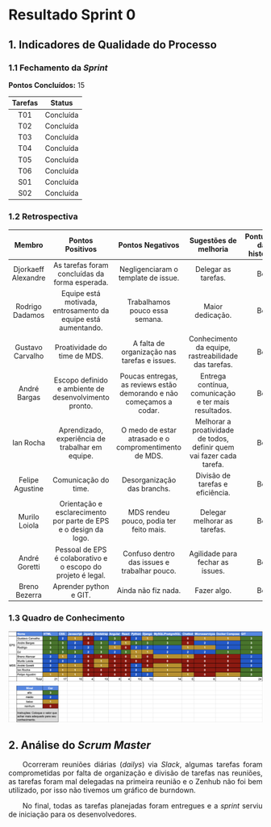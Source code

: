 # Resultado Sprint 0

## 1. Indicadores de Qualidade do Processo

### 1.1 Fechamento da _Sprint_

**Pontos Concluídos:** 15

| Tarefas | Status |
|:-------:|:--:|
| T01 | Concluída |
| T02 | Concluída |
| T03 | Concluída |
| T04 | Concluída |
| T05 | Concluída |
| T06 | Concluída |
| S01 | Concluída |
| S02 | Concluída |

### 1.2 Retrospectiva

|Membro|Pontos Positivos|Pontos Negativos|Sugestões de melhoria| Pontuação das histórias |
|:---:|:------:|:-----:|:---:|:---:|
|Djorkaeff Alexandre| As tarefas foram concluídas da forma esperada.|Negligenciaram o template de issue.| Delegar as tarefas. |Boa|
|Rodrigo Dadamos| Equipe está motivada, entrosamento da equipe está aumentando.|Trabalhamos pouco essa semana. | Maior dedicação. |Boa |
|Gustavo Carvalho| Proatividade do time de MDS.| A falta de organização nas tarefas e issues. | Conhecimento da equipe, rastreabilidade das tarefas. |Boa |
|André Bargas| Escopo definido e ambiente de desenvolvimento pronto.|Poucas entregas, as reviews estão demorando e não começamos a codar.| Entrega contínua, comunicação e ter mais resultados. |Boa |
|Ian Rocha| Aprendizado, experiência de trabalhar em equipe.|O medo de estar atrasado e o compromentimento de MDS. | Melhorar a proatividade de todos, definir quem vai fazer cada tarefa. |Boa |
|Felipe Agustine| Comunicação do time.|Desorganização das branchs.| Divisão de tarefas e eficiência. |Boa
|Murilo Loiola| Orientação e esclarecimento por parte de EPS e o design da logo.|MDS rendeu pouco, podia ter feito mais.| Delegar melhorar as tarefas. |Boa |
|André Goretti| Pessoal de EPS é colaborativo e o escopo do projeto é legal.|Confuso dentro das issues e trabalhar pouco.| Agilidade para fechar as issues. |Boa
|Breno Bezerra| Aprender python e GIT.|Ainda não fiz nada.| Fazer algo. | Boa |

### 1.3 Quadro de Conhecimento

![Quadro de conhecimento](../../images/con_sprint0.png)

## 2. Análise do _Scrum Master_

<p style="text-align:justify">&emsp;&emsp;Ocorreram reuniões diárias (<i>dailys</i>) via <i>Slack</i>, algumas tarefas foram comprometidas por falta de organização e divisão de tarefas nas reuniões, as tarefas foram mal delegadas na primeira reunião e o Zenhub não foi bem utilizado, por isso não tivemos um gráfico de burndown.</p>
<p style="text-align:justify">&emsp;&emsp;No final, todas as tarefas planejadas foram entregues e a <i>sprint</i> serviu de iniciação para os desenvolvedores.</p>
